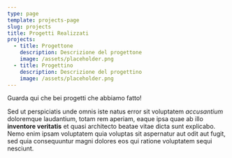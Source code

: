 ```yaml
---
type: page
template: projects-page
slug: projects
title: Progetti Realizzati
projects:
  - title: Progettone
    description: Descrizione del progettone
    image: /assets/placeholder.png
  - title: Progettino
    description: Descrizione del progettino
    image: /assets/placeholder.png
---
```

Guarda qui che bei progetti che abbiamo fatto!

Sed ut perspiciatis unde omnis iste natus error sit voluptatem *accusantium* doloremque laudantium, totam rem aperiam, eaque ipsa quae ab illo **inventore veritatis** et quasi architecto beatae vitae dicta sunt explicabo. Nemo enim ipsam voluptatem quia voluptas sit aspernatur aut odit aut fugit, sed quia consequuntur magni dolores eos qui ratione voluptatem sequi nesciunt.
